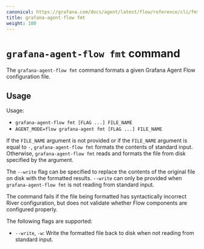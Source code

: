 ```yaml
---
canonical: https://grafana.com/docs/agent/latest/flow/reference/cli/fmt/
title: grafana-agent-flow fmt
weight: 100
---
```


# `grafana-agent-flow fmt` command

The `grafana-agent-flow fmt` command formats a given Grafana Agent Flow configuration file.

## Usage

Usage:

* `grafana-agent-flow fmt [FLAG ...] FILE_NAME`
* `AGENT_MODE=flow grafana-agent fmt [FLAG ...] FILE_NAME`

If the `FILE_NAME` argument is not provided or if the `FILE_NAME` argument is
equal to `-`, `grafana-agent-flow fmt` formats the contents of standard input. Otherwise,
`grafana-agent-flow fmt` reads and formats the file from disk specified by the argument.

The `--write` flag can be specified to replace the contents of the original
file on disk with the formatted results. `--write` can only be provided when
`grafana-agent-flow fmt` is not reading from standard input.

The command fails if the file being formatted has syntactically incorrect River
configuration, but does not validate whether Flow components are configured
properly.

The following flags are supported:

* `--write`, `-w`: Write the formatted file back to disk when not reading from
  standard input.